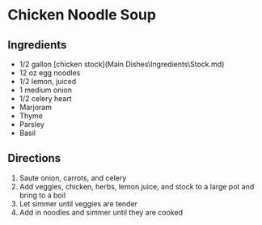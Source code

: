 # Chicken Noodle Soup

## Ingredients

* 1/2 gallon [chicken stock](Main Dishes\Ingredients\Stock.md)
* 12 oz egg noodles
* 1/2 lemon, juiced
* 1 medium onion
* 1/2 celery heart
* Marjoram
* Thyme
* Parsley
* Basil

## Directions

1. Saute onion, carrots, and celery
1. Add veggies, chicken, herbs, lemon juice, and stock to a large pot and bring to a boil
1. Let simmer until veggies are tender
1. Add in noodles and simmer until they are cooked

